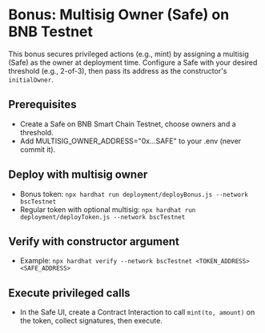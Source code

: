 # Bonus: Multisig Owner (Safe) on BNB Testnet

This bonus secures privileged actions (e.g., mint) by assigning a multisig (Safe) as the owner at deployment time. Configure a Safe with your desired threshold (e.g., 2-of-3), then pass its address as the constructor's `initialOwner`.

## Prerequisites
- Create a Safe on BNB Smart Chain Testnet, choose owners and a threshold.
- Add MULTISIG_OWNER_ADDRESS="0x...SAFE" to your .env (never commit it).

## Deploy with multisig owner
- Bonus token: `npx hardhat run deployment/deployBonus.js --network bscTestnet`
- Regular token with optional multisig: `npx hardhat run deployment/deployToken.js --network bscTestnet`

## Verify with constructor argument
- Example: `npx hardhat verify --network bscTestnet <TOKEN_ADDRESS> <SAFE_ADDRESS>`

## Execute privileged calls
- In the Safe UI, create a Contract Interaction to call `mint(to, amount)` on the token, collect signatures, then execute.
